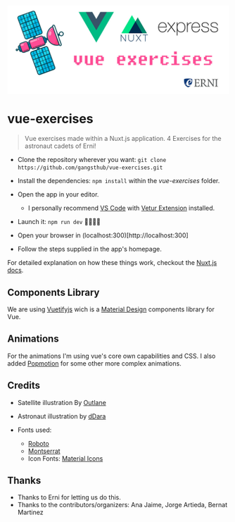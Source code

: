 <p align="center">
  <img style="display:block; margin:auto" src="static/images/cover.jpg">
</p>

# vue-exercises

> Vue exercises made within a Nuxt.js application. 4 Exercises for the astronaut cadets of Erni!

* Clone the repository wherever you want: `git clone https://github.com/gangsthub/vue-exercises.git`

* Install the dependencies: `npm install` within the _vue-exercises_ folder.

* Open the app in your editor.

  - I personally recommend [VS Code](https://code.visualstudio.com/download) with [Vetur Extension](https://marketplace.visualstudio.com/items?itemName=octref.vetur) installed.

* Launch it: `npm run dev` 💪🏾🚀🛫

* Open your browser in (localhost:300)[http://localhost:300]

* Follow the steps supplied in the app's homepage.

For detailed explanation on how these things work, checkout the [Nuxt.js docs](https://github.com/nuxt/nuxt.js).

## Components Library

We are using [Vuetifyjs](https://vuetifyjs.com) wich is a [Material Design](http://material.io/) components library for Vue.

## Animations

For the animations I'm using vue's core own capabilities and CSS. I also added [Popmotion](https://popmotion.io) for some other more complex animations.

## Credits

- Satellite illustration By [Outlane](https://gumroad.com/l/flying-objects)
- Astronaut illustration by [dDara](https://thenounproject.com/dDara/collection/aerospace-and-astronomy/?i=1616385)
- Fonts used:

  - [Roboto](https://fonts.google.com/specimen/Roboto)
  - [Montserrat](https://github.com/JulietaUla/Montserrat)
  - Icon Fonts: [Material Icons](http://material.io/icons)

## Thanks

- Thanks to Erni for letting us do this.
- Thanks to the contributors/organizers: Ana Jaime, Jorge Artieda, Bernat Martinez
